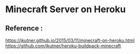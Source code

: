 # Minecraft Server on Heroku

## Reference :

https://jkutner.github.io/2015/03/11/minecraft-on-heroku.html
https://github.com/jkutner/heroku-buildpack-minecraft